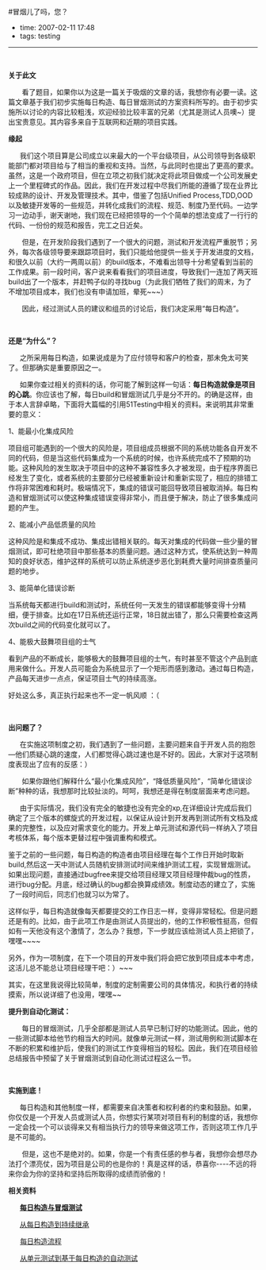 #冒烟儿了吗，您？

- time: 2007-02-11 17:48
- tags: testing
 
---
<p align="center"><strong>&nbsp;</strong></p>
<p><strong><span>关于此文</span></strong></p>
<p><span><span>&nbsp;&nbsp;&nbsp;&nbsp;&nbsp;&nbsp; </span></span><span>看了题目，如果你以为这是一篇关于吸烟的文章的话，我想你有必要一读。这篇文章基于我们初步实施每日构造、每日冒烟测试的方案资料所写的。由于初步实施所以讨论的内容比较粗浅，欢迎经验比较丰富的兄弟（尤其是测试人员噢</span><span>~</span><span>）提出宝贵意见。其内容多来自于互联网和近期的项目实践。</span>&nbsp;</p>
<p><strong><span>缘起</span></strong></p>
<p><strong><span><span>&nbsp;&nbsp;&nbsp;&nbsp;&nbsp;&nbsp; </span></span></strong><span>我们这个项目算是公司成立以来最大的一个平台级项目，从公司领导到各级职能部门都对项目给与了相当的重视和支持。当然，与此同时也提出了更高的要求。虽然，这是一个政府项目，但在立项之初我们就决定将此项目做成一个公司发展史上一个里程碑式的作品。因此，我们在开发过程中尽我们所能的遵循了现在业界比较成熟的设计、开发及管理技术。其中，借鉴了包括</span><span>Unified Process,TDD,OOD</span><span>以及敏捷开发等的一些规范，并转化成我们的流程、规范、制度乃至代码。一边学习一边动手，谢天谢地，我们现在已经把领导的一个个简单的想法变成了一行行的代码、一份份的规范和报告，完工之日近矣。</span></p>
<p><span><span>&nbsp;&nbsp;&nbsp;&nbsp;&nbsp;&nbsp; </span></span><span>但是，在开发阶段我们遇到了一个很大的问题，测试和开发流程严重脱节；另外，每次各级领导要来跟踪项目时，我们只能给他提供一些关于开发进度的文档，和很久以前（大约一两周以前）的</span><span>build</span><span>版本，不难看出领导十分希望看到当前的工作成果。前一段时间，客户说来看看我们的项目进度，导致我们一连加了两天班</span><span>build</span><span>出了一个版本，并赶鸭子似的寻找</span><span>bug</span><span>（为此我们牺牲了我们的周末，为了不增加项目成本，我们也没有申请加班，晕死</span><span>~~~</span><span>）</span></p>
<p><span><span>&nbsp;&nbsp;&nbsp;&nbsp;&nbsp;&nbsp; </span></span><span>因此，经过测试人员的建议和组员的讨论后，我们决定采用“每日构造”。</span></p>
<p>&nbsp;</p>
<p><strong><span>还是“为什么”？</span></strong></p>
<p><strong><span><span>&nbsp;&nbsp;&nbsp;&nbsp;&nbsp;&nbsp; </span></span></strong><span>之所采用每日构造，如果说成是为了应付领导和客户的检查，那未免太可笑了。但那确实是重要原因之一。</span></p>
<p><strong><span><span>&nbsp;&nbsp;&nbsp;&nbsp;&nbsp;&nbsp; </span></span></strong><span>如果你查过相关的资料的话，你可能了解到这样一句话：<strong>每日构造就像是项目的心跳</strong>。你应该也了解，每日</span><span>build</span><span>和冒烟测试几乎是分不开的。的确是这样，由于本人言辞卓略，下面将大篇幅的引用</span><span>51Testing</span><span>中相关的资料。</span><span>来说明其非常重要的意义：</span></p>
<p><span>1</span><span>、能最小化集成风险<span> </span></span></p>
<p><span>项目组可能遇到的一个很大的风险是，项目组成员根据不同的系统功能各自开发不同的代码，但是当这些代码集成为一个系统的时候，也许系统完成不了预期的功能。这种风险的发生取决于项目中的这种不兼容性多久才被发现，由于程序界面已经发生了变化，或者系统的主要部分已经被重新设计和重新实现了，相应的排错工作将非常困难和耗时。极端情况下，集成的错误可能回导致项目被取消掉。每日构造和冒烟测试可以使这种集成错误变得非常小，而且便于解决，防止了很多集成问题的产生。</span></p>
<p><span>2</span><span>、能减小产品低质量的风险<span> </span></span></p>
<p><span>这种风险是和集成不成功、集成出错相关联的。每天对集成的代码做一些少量的冒烟测试，即可杜绝项目中那些基本的质量问题。通过这种方式，使系统达到一种周知的良好状态，维护这样的系统可以防止系统逐步恶化到耗费大量时间排查质量问题的地步。</span></p>
<p><span>3</span><span>、能简单化错误诊断</span></p>
<p><span>当系统每天都进行<span>build</span>和测试时，系统任何一天发生的错误都能够变得十分精细，便于排查。比如在<span>17</span>日系统还运行正常，<span>18</span>日就出错了，那么只需要检查这两次<span>build</span>之间的代码变化就可以了。</span></p>
<p><span>4</span><span>、能极大鼓舞项目组的士气<span> </span></span></p>
<p><span>看到产品的不断成长，能够极大的鼓舞项目组的士气，有时甚至不管这个产品到底用来做什么。开发人员可能会为系统显示了一个矩形而感到激动。通过每日构造，产品每天进步一点点，保证项目士气的持续高涨。</span></p>
<p><span>好处这么多，真正执行起来也不一定一帆风顺</span><span> </span><span>：（</span></p>
<p>&nbsp;</p>
<p><strong><span>出问题了？</span></strong></p>
<p><strong><span><span>&nbsp;&nbsp;&nbsp;&nbsp;&nbsp;&nbsp; </span></span></strong><span>在实施这项制度之初，我们遇到了一些问题，主要问题来自于开发人员的抱怨</span><span>—</span><span>他们质疑心跳的速度，人们都觉得心跳过速也是不好的。因此，大家对于这项制度表现出了应有的反感：）</span></p>
<p><span><span>&nbsp;&nbsp;&nbsp;&nbsp;&nbsp;&nbsp; </span></span><span>如果你跟他们解释什么“最小化集成风险”，“降低质量风险”，“</span><span>简单化错误诊断</span><span>”种种的话，我想那时比较扯淡的。呵呵，我想还是得在制度层面来考虑问题。</span></p>
<p><strong><span><span>&nbsp;&nbsp;&nbsp;&nbsp;&nbsp;&nbsp; </span></span></strong><span>由于实际情况，我们没有完全的敏捷也没有完全的</span><span>xp,</span><span>在详细设计完成后我们确定了三个版本的螺旋式的开发过程，以保证从设计到开发再到测试所有文档及成果的完整性，以及应对需求变化的能力。开发上单元测试和源代码一样纳入了项目考核体系，每个版本更替过程中强调重构和模式。</span></p>
<p><span>鉴于之前的一些问题，每日构造的构造者由项目经理在每个工作日开始时取新</span><span>build,</span><span>然后这一天中测试人员随机安排测试时间来维护测试工程，实现冒烟测试。如果出现问题，直接通过</span><span>bugfree</span><span>来提交给项目经理又项目经理仲裁</span><span>bug</span><span>的性质，进行</span><span>bug</span><span>分配。月底，经过确认的</span><span>bug</span><span>都会换算成绩效。制度动态的建立了，实施了一段时间后，同志们也就习以为常了。</span></p>
<p><span>这样似乎，每日构造就像每天都要提交的工作日志一样，变得非常轻松。但是问题还是有的。比如，由于此项工作是由测试人员提出的，他的工作积极性挺高，但假如有一天他没有这个激情了，怎么办？我想，下一步就应该给测试人员上把锁了，嘿嘿</span><span>~~~~</span></p>
<p><span>另外，作为一项制度，在下一个项目的开发中我们将会把它放到项目成本中考虑，这活儿总不能总让项目经理干吧：）</span><span>~~~</span></p>
<p><span>其实，在这里我说得比较简单，制度的定制需要公司的具体情况，和执行者的持续摸索，所以说详细了也没用，嘿嘿</span><span>~~</span></p>
<p><strong><span>提升到自动化测试：</span></strong></p>
<p><span><span>&nbsp;&nbsp;&nbsp;&nbsp;&nbsp;&nbsp; </span></span><span>每日的冒烟测试，几乎全部都是测试人员早已制订好的功能测试。因此，他的一些测试脚本给他节约相当大的时间。就像单元测试一样，测试用例和测试脚本在不断的积累和维护后，使我们的测试工作变得相当的轻松。因此，我们在项目经验总结报告中预留了关于冒烟测试到自动化测试过程这么一节。</span></p>
<p>&nbsp;</p>
<p><strong><span>实施到底！</span></strong></p>
<p><strong><span><span>&nbsp;&nbsp;&nbsp;&nbsp;&nbsp;&nbsp; </span></span></strong><span>每日构造和其他制度一样，都需要来自决策者和权利者的约束和鼓励。如果，你仅仅是一个开发人员或测试人员，你想实行某项对项目有利的制度的话，我想你一定会找一个可以谈得来又有相当执行力的领导来做这项工作，否则这项工作几乎是不可能的。</span></p>
<p><span><span>&nbsp;&nbsp;&nbsp;&nbsp;&nbsp;&nbsp; </span></span><span>但是，这也不是绝对的。如果，你是一个有责任感的参与者，我想你会想尽办法打个漂亮仗，因为项目是公司的也是你的！真是这样的话，恭喜你</span><span>----不远的将来你会为你的坚持和坚持后所取得的成绩而骄傲的</span><span>！</span></p>
<p><strong><span>相关资料</span></strong></p>
<p><strong><span><span>&nbsp;&nbsp;&nbsp;&nbsp;&nbsp;&nbsp; </span></span></strong><strong><span><a href="http://www.51testing.com/html/36/674.html"><span><span>每日构造与冒烟测试</span></span></a></span></strong></p>
<p><strong><span><span>&nbsp;&nbsp;&nbsp;&nbsp;&nbsp;&nbsp; </span></span></strong><span><a href="http://blog.csdn.net/wingfiring/archive/2006/01/16/580696.aspx"><span><span>从每日构造到持续继承</span></span></a></span></p>
<p><span><span>&nbsp;&nbsp;&nbsp;&nbsp;&nbsp; </span><a href="http://www.dots.com.cn/DisplayNews.aspx?_id=148"><span><span>每日构造流程</span></span></a></span></p>
<p><span><span>&nbsp;&nbsp;&nbsp;&nbsp;&nbsp; </span><a href="http://www.uml.org.cn/test/200701184.asp"><span><span>从单元测试到基于每日构造的自动测试</span></span></a></span></p>

